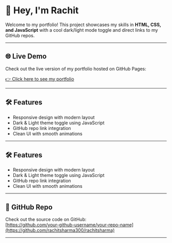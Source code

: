 # 👋 Hey, I'm Rachit

Welcome to my portfolio! This project showcases my skills in **HTML, CSS, and JavaScript** with a cool dark/light mode toggle and direct links to my GitHub repos.

---

## 🌐 Live Demo

Check out the live version of my portfolio hosted on GitHub Pages:

[👉 Click here to see my portfolio](https://rachitsharma300.github.io/rachitsharma/)

---

## 🛠 Features

- Responsive design with modern layout  
- Dark & Light theme toggle using JavaScript  
- GitHub repo link integration  
- Clean UI with smooth animations  

---

## 🛠 Features

- Responsive design with modern layout  
- Dark & Light theme toggle using JavaScript  
- GitHub repo link integration  
- Clean UI with smooth animations  

---

## 📁 GitHub Repo

Check out the source code on GitHub:  
[https://github.com/your-github-username/your-repo-name](https://github.com/rachitsharma300/rachitsharma)

---
